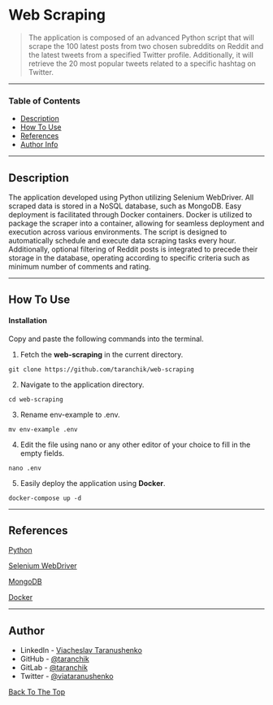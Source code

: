 # Web Scraping

> The application is composed of an advanced Python script that will scrape the 100 latest posts from two chosen subreddits on Reddit and the latest tweets from a specified Twitter profile. Additionally, it will retrieve the 20 most popular tweets related to a specific hashtag on Twitter.

---

### Table of Contents

- [Description](#description)
- [How To Use](#how-to-use)
- [References](#references)
- [Author Info](#author-info)

---

## Description

The application developed using Python utilizing Selenium WebDriver. All scraped data is stored in a NoSQL database, such as MongoDB. Easy deployment is facilitated through Docker containers. Docker is utilized to package the scraper into a container, allowing for seamless deployment and execution across various environments. The script is designed to automatically schedule and execute data scraping tasks every hour. Additionally, optional filtering of Reddit posts is integrated to precede their storage in the database, operating according to specific criteria such as minimum number of comments and rating.

---

## How To Use

#### Installation

Copy and paste the following commands into the terminal.

1. Fetch the **web-scraping** in the current directory.

```
git clone https://github.com/taranchik/web-scraping
```

2. Navigate to the application directory.

```
cd web-scraping
```

3. Rename env-example to .env.

```
mv env-example .env
```

4. Edit the file using nano or any other editor of your choice to fill in the empty fields.

```
nano .env
```

5. Easily deploy the application using **Docker**.

```
docker-compose up -d
```

---

## References

[Python](https://www.python.org/)

[Selenium WebDriver](https://www.selenium.dev/documentation/webdriver/)

[MongoDB](https://www.mongodb.com/)

[Docker](https://www.docker.com/)

---

## Author

- LinkedIn - [Viacheslav Taranushenko](https://www.linkedin.com/in/viacheslav-taranushenko-727466187/)
- GitHub - [@taranchik](https://github.com/taranchik)
- GitLab - [@taranchik](https://gitlab.com/taranchik)
- Twitter - [@viataranushenko](https://twitter.com/viataranushenko)

[Back To The Top](#web-scraping)
